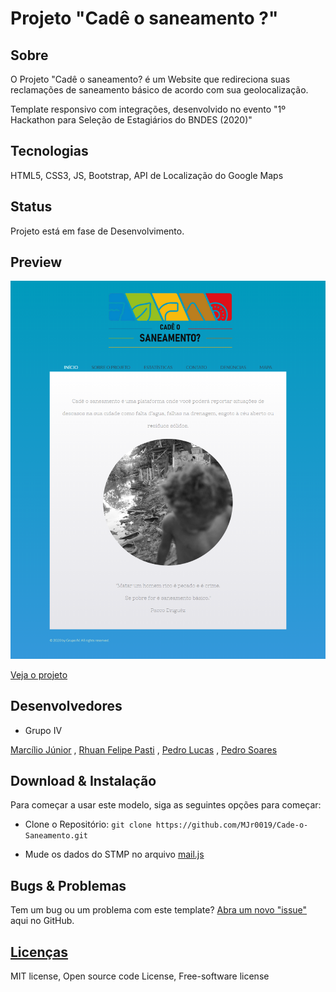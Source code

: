 # Projeto "Cadê o saneamento ?"

## Sobre

O Projeto "Cadê o saneamento? é um Website que redireciona suas reclamações de saneamento básico  de acordo com sua geolocalização.

Template responsivo com integrações, desenvolvido no evento "1º Hackathon para Seleção de Estagiários do BNDES (2020)"

## Tecnologias

HTML5, CSS3, JS, Bootstrap, API de Localização do Google Maps

## Status

Projeto está em fase de Desenvolvimento.

## Preview

<img src="images/preview.png" width="600">

[Veja o projeto](https://cadeosaneamento.000webhostapp.com/index.html)

## Desenvolvedores

* Grupo IV

[Marcílio Júnior](https://github.com/MJr0019) , 
[Rhuan Felipe Pasti](https://github.com/rhuanpasti) ,
[Pedro Lucas](https://github.com/pancine) ,
[Pedro Soares](https://github.com/Pidroka)

## Download & Instalação

Para começar a usar este modelo, siga as seguintes opções para começar:

* Clone o Repositório: `git clone https://github.com/MJr0019/Cade-o-Saneamento.git`

* Mude os dados do STMP no arquivo [mail.js](https://github.com/MJr0019/Cade-o-Saneamento/blob/master/js/mail.js)

## Bugs & Problemas

Tem um bug ou um problema com este template? [Abra um novo "issue"](https://github.com/MJr0019/Cade-o-Saneamento/issues) aqui no GitHub.

## [Licenças](https://github.com/MJr0019/Cade-o-Saneamento/blob/master/LICENSE)

MIT license, Open source code License, Free-software license
